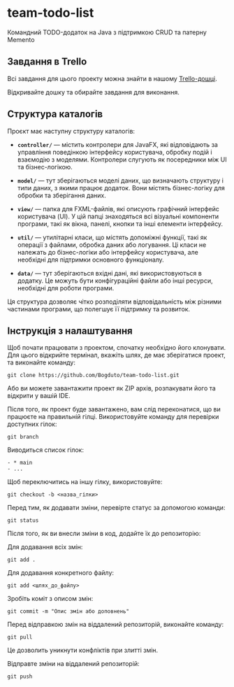 # team-todo-list
Командний TODO-додаток на Java з підтримкою CRUD та патерну Memento

## Завдання в Trello

Всі завдання для цього проекту можна знайти в нашому [Trello-дошці](https://trello.com/invite/b/67f01b752f20c1cf5525f79e/ATTI9776d61926cfb1c607f16f160bb79e5d4D8266A8/team-todo-list).

Відкривайте дошку та обирайте завдання для виконання.

## Структура каталогів

Проєкт має наступну структуру каталогів:

- **`controller/`** — містить контролери для JavaFX, які відповідають за управління поведінкою інтерфейсу користувача, обробку подій і взаємодію з моделями. Контролери слугують як посередники між UI та бізнес-логікою.

- **`model/`** — тут зберігаються моделі даних, що визначають структуру і типи даних, з якими працює додаток. Вони містять бізнес-логіку для обробки та зберігання даних.

- **`view/`** — папка для FXML-файлів, які описують графічний інтерфейс користувача (UI). У цій папці знаходяться всі візуальні компоненти програми, такі як вікна, панелі, кнопки та інші елементи інтерфейсу.

- **`util/`** — утилітарні класи, що містять допоміжні функції, такі як операції з файлами, обробка даних або логування. Ці класи не належать до бізнес-логіки або інтерфейсу користувача, але необхідні для підтримки основного функціоналу.

- **`data/`** — тут зберігаються вхідні дані, які використовуються в додатку. Це можуть бути конфігураційні файли або інші ресурси, необхідні для роботи програми.

Ця структура дозволяє чітко розподіляти відповідальність між різними частинами програми, що полегшує її підтримку та розвиток.


## Інструкція з налаштування

Щоб почати працювати з проектом, спочатку необхідно його клонувати. Для цього відкрийте термінал, вкажіть шлях, де має зберігатися проект, та виконайте команду:

```
git clone https://github.com/Bogduto/team-todo-list.git
```

Або ви можете завантажити проект як ZIP архів, розпакувати його та відкрити у вашій IDE.

Після того, як проект буде завантажено, вам слід переконатися, що ви працюєте на правильній гілці. Використовуйте команду для перевірки доступних гілок:

```
git branch
```

Виводиться список гілок:

```
- * main
- ...
```

Щоб переключитись на іншу гілку, використовуйте:

```
git checkout -b <назва_гілки>
```

Перед тим, як додавати зміни, перевірте статус за допомогою команди:

```
git status
```

Після того, як ви внесли зміни в код, додайте їх до репозиторію:

Для додавання всіх змін:

```
git add .
```

Для додавання конкретного файлу:

```
git add <шлях_до_файлу>
```

Зробіть коміт з описом змін:

```
git commit -m "Опис змін або доповнень"
```

Перед відправкою змін на віддалений репозиторій, виконайте команду:

```
git pull
```

Це дозволить уникнути конфліктів при злитті змін.

Відправте зміни на віддалений репозиторій:

```
git push
```
